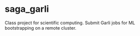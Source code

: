 saga_garli
==========

Class project for scientific computing. Submit Garli jobs for ML bootstrapping on a remote cluster.
